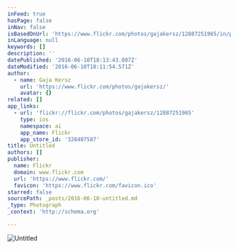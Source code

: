 ```yaml
---
inFeed: true
hasPage: false
inNav: false
isBasedOnUrl: 'https://www.flickr.com/photos/gajakersz/12887251965/in/photostream/'
inLanguage: null
keywords: []
description: ''
datePublished: '2016-06-10T18:13:43.807Z'
dateModified: '2016-06-10T18:11:54.571Z'
author:
  - name: Gaja Kersz
    url: 'https://www.flickr.com/photos/gajakersz/'
    avatar: {}
related: []
app_links:
  - url: 'flickr://flickr.com/photos/gajakersz/12887251965'
    type: ios
    namespace: ai
    app_name: Flickr
    app_store_id: '328407587'
title: Untitled
authors: []
publisher:
  name: Flickr
  domain: www.flickr.com
  url: 'https://www.flickr.com/'
  favicon: 'https://www.flickr.com/favicon.ico'
starred: false
sourcePath: _posts/2016-06-10-untitled.md
_type: Photograph
_context: 'http://schema.org'

---
```

![Untitled](https://farm8.staticflickr.com/7393/12887251965_4a756c2999_b.jpg)